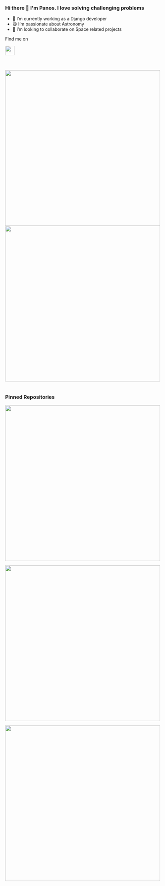 ### Hi there 👋 I'm Panos. I love solving challenging problems


- 🔭 I’m currently working as a Django developer
- 😄 I’m passionate about Astronomy
- 👯 I’m looking to collaborate on Space related projects


Find me on <p><a href="https://www.linkedin.com/in/panos-dine-46a163119/" target="_blank"><img src="https://upload.wikimedia.org/wikipedia/commons/thumb/e/e9/Linkedin_icon.svg/640px-Linkedin_icon.svg.png" width="30"></a></p>

<br>
<br>

<img src="https://github-readme-stats.vercel.app/api?username=PanosDine&show_icons=true&theme=radical" width="500">
<img src="https://github-readme-stats.vercel.app/api/top-langs/?username=PanosDine&layout=compact" width="500">

<br>
<br>

### Pinned Repositories
<p><a href="https://github.com/PanosDine/moulin-rouge" target="_blank"><img src="https://github-readme-stats.vercel.app/api/pin/?username=PanosDine&repo=moulin-rouge" width="500"></a></p>

<p><a href="https://github.com/PanosDine/Badbatch-website" target="_blank"><img src="https://github-readme-stats.vercel.app/api/pin/?username=PanosDine&repo=Badbatch-website" width="500"></a></p>

<p><a href="https://github.com/PanosDine/SunFire" target="_blank"><img src="https://github-readme-stats.vercel.app/api/pin/?username=PanosDine&repo=SunFire" width="500"></a></p>




<!--
**PanosDine/PanosDine** is a ✨ _special_ ✨ repository because its `README.md` (this file) appears on your GitHub profile.

Here are some ideas to get you started:

- 🔭 I’m currently working on ...
- 🌱 I’m currently learning ...
- 👯 I’m looking to collaborate on ...
- 🤔 I’m looking for help with ...
- 💬 Ask me about ...
- 📫 How to reach me: ...
- 😄 Pronouns: ...
- ⚡ Fun fact: ...
-->

